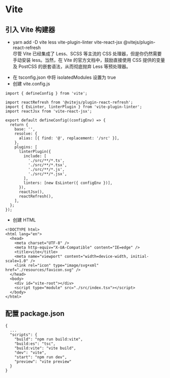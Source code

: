 # Vite

## 引入 Vite 构建器

- yarn add -D vite less vite-plugin-linter vite-react-jsx @vitejs/plugin-react-refresh  
  尽管 Vite 已经集成了 Less、SCSS 等主流的 CSS 处理器，但是你仍然需要手动安装 less。当然，在 Vite 的官方文档中，鼓励直接使用 CSS 提供的变量及 PostCSS 的嵌套语法，从而彻底抛弃 Less 等预处理器。

* 在 tsconfig.json 中将 isolatedModules 设置为 true
* 创建 vite.config.js
```
import { defineConfig } from 'vite';

import reactRefresh from '@vitejs/plugin-react-refresh';
import { EsLinter, linterPlugin } from 'vite-plugin-linter';
import reactJsx from 'vite-react-jsx';

export default defineConfig((configEnv) => {
  return {
    base: '',
    resolve: {
      alias: [{ find: '@', replacement: '/src' }],
    },
    plugins: [
      linterPlugin({
        include: [
          './src/**/*.ts',
          './src/**/*.tsx',
          './src/**/*.js',
          './src/**/*.jsx',
        ],
        linters: [new EsLinter({ configEnv })],
      }),
      reactJsx(),
      reactRefresh(),
    ],
  };
});
```

* 创建 HTML
```
<!DOCTYPE html>
<html lang="en">
  <head>
    <meta charset="UTF-8" />
    <meta http-equiv="X-UA-Compatible" content="IE=edge" />
    <title>vite</title>
    <meta name="viewport" content="width=device-width, initial-scale=1.0" />
    <link rel="icon" type="image/svg+xml" href="./resources/favicon.svg" />
  </head>
  <body>
    <div id="vite-root"></div>
    <script type="module" src="./src/index.tsx"></script>
  </body>
</html>
```

## 配置 package.json
```
{
  ...
  "scripts": {
    "build": "npm run build:vite",
    "build:es": "tsc",
    "build:vite": "vite build",
    "dev": "vite",
    "start": "npm run dev",
    "preview": "vite preview"
  }
}
```